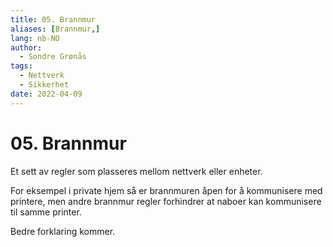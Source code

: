 ```yaml
---
title: 05. Brannmur
aliases: [Brannmur,]
lang: nb-NO
author:
  - Sondre Grønås
tags:
  - Nettverk
  - Sikkerhet
date: 2022-04-09
---
```

# 05. Brannmur
Et sett av regler som plasseres mellom nettverk eller enheter.

For eksempel i private hjem så er brannmuren åpen for å kommunisere med printere, men andre brannmur regler forhindrer at naboer kan kommunisere til samme printer.

Bedre forklaring kommer.